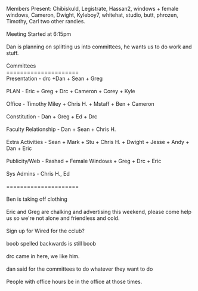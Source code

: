 Members Present: Chibiskuld, Legistrate, Hassan2, windows + female windows, Cameron, Dwight, Kyleboy7, whitehat, studio, butt, phrozen, Timothy, Carl two other randies.<br />
<br />
Meeting Started at 6:15pm<br />
<br />
Dan is planning on splitting us into committees, he wants us to do work and stuff.<br />
<br />
Committees<br />
=====================<br />
Presentation - drc +Dan + Sean + Greg<br />
<br />
PLAN - Eric + Greg + Drc + Cameron + Corey + Kyle<br />
<br />
Office - Timothy Miley + Chris H. + Mstaff + Ben + Cameron<br />
<br />
Constitution - Dan + Greg + Ed + Drc<br />
<br />
Faculty Relationship - Dan + Sean + Chris H.<br />
<br />
Extra Activities - Sean + Mark + Stu + Chris H. + Dwight + Jesse + Andy + Dan + Eric<br />
<br />
Publicity/Web - Rashad + Female Windows + Greg + Drc + Eric<br />
<br />
Sys Admins - Chris H., Ed<br />
<br />
=====================<br />
<br />
Ben is taking off clothing<br />
<br />
Eric and Greg are chalking and advertising this weekend, please come help us so we're not alone and friendless and cold.<br />
<br />
Sign up for Wired for the cclub?<br />
<br />
boob spelled backwards is still boob<br />
<br />
drc came in here, we like him.<br />
<br />
dan said for the committees to do whatever they want to do<br />
<br />
People with office hours be in the office at those times.<br />
<br />
<br />
<br />
